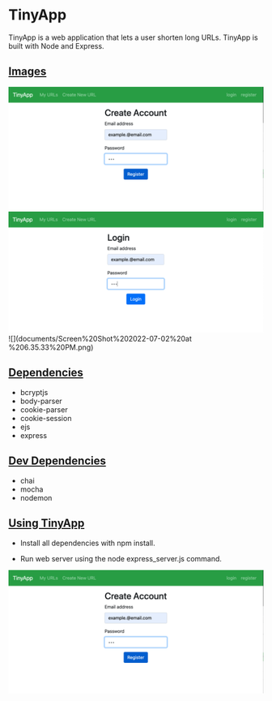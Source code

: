 #  TinyApp 
TinyApp is a web application that lets a user shorten long URLs. TinyApp is built with Node and Express.

## <u> Images </u>
![](documents/Screen%20Shot%202022-07-02%20at%206.35.02%20PM.png) <br />
![](documents/Screen%20Shot%202022-07-02%20at%206.35.16%20PM.png) <br />
![](documents/Screen%20Shot%202022-07-02%20at %206.35.33%20PM.png) <br />

## <u> Dependencies </u>
- bcryptjs <br />
- body-parser <br />
- cookie-parser <br />
- cookie-session <br />
- ejs <br />
- express <br />

## <u> Dev Dependencies </u>
- chai <br />
- mocha <br />
- nodemon <br />

## <u> Using TinyApp </u>
 - Install all dependencies with npm install. <br />

 - Run web server using the node express_server.js command.

![](documents/Screen%20Shot%202022-07-02%20at%206.35.02%20PM.png)
